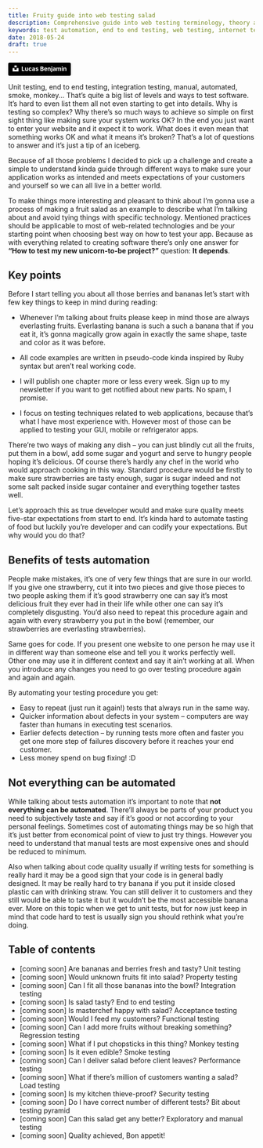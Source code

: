 ```yaml
---
title: Fruity guide into web testing salad
description: Comprehensive guide into web testing terminology, theory and technologies overview.
keywords: test automation, end to end testing, web testing, internet testing, test, quality assurance
date: 2018-05-24
draft: true
---
```


<a style="background-color:black;color:white;text-decoration:none;padding:4px 6px;font-family:-apple-system, BlinkMacSystemFont, &quot;San Francisco&quot;, &quot;Helvetica Neue&quot;, Helvetica, Ubuntu, Roboto, Noto, &quot;Segoe UI&quot;, Arial, sans-serif;font-size:12px;font-weight:bold;line-height:1.2;display:inline-block;border-radius:3px" href="https://unsplash.com/@aznbokchoy?utm_medium=referral&amp;utm_campaign=photographer-credit&amp;utm_content=creditBadge" target="_blank" rel="noopener noreferrer" title="Download free do whatever you want high-resolution photos from Lucas Benjamin"><span style="display:inline-block;padding:2px 3px"><svg xmlns="http://www.w3.org/2000/svg" style="height:12px;width:auto;position:relative;vertical-align:middle;top:-2px;fill:white" viewBox="0 0 32 32"><title>unsplash-logo</title><path d="M10 9V0h12v9H10zm12 5h10v18H0V14h10v9h12v-9z"></path></svg></span><span style="display:inline-block;padding:2px 3px">Lucas Benjamin</span></a>

Unit testing, end to end testing, integration testing, manual, automated, smoke,
monkey... That’s quite a big list of levels and ways to test software. It’s hard
to even list them all not even starting to get into details. Why is testing so
complex? Why there’s so much ways to achieve so simple on first sight thing like
making sure your system works OK? In the end you just want to enter your website
and it expect it to work. What does it even mean that something works OK and
what it means it’s broken? That’s a lot of questions to answer and it’s just a
tip of an iceberg.

Because of all those problems I decided to pick up a challenge and create a
simple to understand kinda guide through different ways to make sure your
application works as intended and meets expectations of your customers and
yourself so we can all live in a better world.

To make things more interesting and pleasant to think about I’m gonna use a
process of making a fruit salad as an example to describe what I’m talking
about and avoid tying things with specific technology. Mentioned practices
should be applicable to most of web-related technologies and be your starting
point when choosing best way on how to test your app. Because as with everything
related to creating software there’s only one answer for **“How to test my new
unicorn-to-be project?”** question: **It depends**.

## Key points
Before I start telling you about all those berries and bananas let’s start with
few key things to keep in mind during reading:

- Whenever I’m talking about fruits please keep in mind those are always
  everlasting fruits. Everlasting banana is such a such a banana that if you
  eat it, it’s gonna magically grow again in exactly the same shape, taste and
  color as it was before.

- All code examples are written in pseudo-code kinda inspired by Ruby syntax but
  aren’t real working code.

- I will publish one chapter more or less every week. Sign up to my newsletter
  if you want to get notified about new parts. No spam, I promise.

- I focus on testing techniques related to web applications, because that’s what
  I have most experience with. However most of those can be applied to testing
  your GUI, mobile or refrigerator apps.

There’re two ways of making any dish – you can just blindly cut all the fruits, put
them in a bowl, add some sugar and yogurt and serve to hungry people hoping
it’s delicious. Of course there’s hardly any chef in the world who would
approach cooking in this way. Standard procedure would be firstly to make sure
strawberries are tasty enough, sugar is sugar indeed and not some salt packed
inside sugar container and everything together tastes well.

Let’s approach this as true developer would and make sure quality meets
five-star expectations from start to end.  It’s kinda hard to automate tasting
of food but luckily you’re developer and can codify your expectations. But why
would you do that?

## Benefits of tests automation
People make mistakes, it’s one of very few things that are sure in our world. If
you give one strawberry, cut it into two pieces and give those pieces to two
people asking them if it’s good strawberry one can say it’s most delicious fruit
they ever had in their life while other one can say it’s completely disgusting.
You’d also need to repeat this procedure again and again with every strawberry
you put in the bowl (remember, our strawberries are everlasting strawberries).

Same goes for code. If you present one website to one person he may use it in
different way than someone else and tell you it works perfectly well. Other one
may use it in different context and say it ain’t working at all. When you
introduce any changes you need to go over testing procedure again and again and
again.

By automating your testing procedure you get:
- Easy to repeat (just run it again!) tests that always run in the same way.
- Quicker information about defects in your system – computers are way faster
  than humans in executing test scenarios.
- Earlier defects detection – by running tests more often and faster you get one
  more step of failures discovery before it reaches your end customer.
- Less money spend on bug fixing! :D

## Not everything can be automated
While talking about tests automation it’s important to note that **not
everything can be automated**. There’ll always be parts of your product you
need to subjectively taste and say if it’s good or not according to your
personal feelings. Sometimes cost of automating things may be so high that it’s
just better from economical point of view to just try things. However you need to
understand that manual tests are most expensive ones and should be
reduced to minimum.

Also when talking about code quality usually if writing tests for something is
really hard it may be a good sign that your code is in general badly designed.
It may be really hard to try banana if you put it inside closed plastic can with
drinking straw. You can still deliver it to customers and they still would be
able to taste it but it wouldn’t be the most accessible banana ever. More on
this topic when we get to unit tests, but for now just keep in mind that code
hard to test is usually sign you should rethink what you’re doing.

## Table of contents
- [coming soon] Are bananas and berries fresh and tasty? Unit testing
- [coming soon] Would unknown fruits fit into salad? Property testing
- [coming soon] Can I fit all those bananas into the bowl? Integration testing
- [coming soon] Is salad tasty? End to end testing
- [coming soon] Is masterchef happy with salad? Acceptance testing
- [coming soon] Would I feed my customers? Functional testing
- [coming soon] Can I add more fruits without breaking something? Regression testing
- [coming soon] What if I put chopsticks in this thing? Monkey testing
- [coming soon] Is it even edible? Smoke testing
- [coming soon] Can I deliver salad before client leaves? Performance testing
- [coming soon] What if there’s million of customers wanting a salad? Load testing
- [coming soon] Is my kitchen thieve-proof? Security testing
- [coming soon] Do I have correct number of different tests? Bit about testing pyramid
- [coming soon] Can this salad get any better? Exploratory and manual testing
- [coming soon] Quality achieved, Bon appetit!
